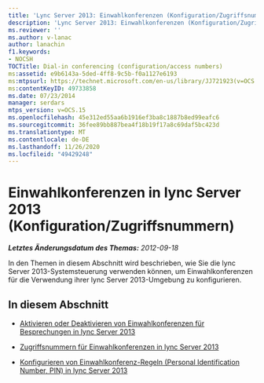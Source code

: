 ```yaml
---
title: 'Lync Server 2013: Einwahlkonferenzen (Konfiguration/Zugriffsnummern)'
description: 'Lync Server 2013: Einwahlkonferenzen (Konfiguration/Zugriffsnummern).'
ms.reviewer: ''
ms.author: v-lanac
author: lanachin
f1.keywords:
- NOCSH
TOCTitle: Dial-in conferencing (configuration/access numbers)
ms:assetid: e9b6143a-5ded-4ff8-9c5b-f0a1127e6193
ms:mtpsurl: https://technet.microsoft.com/en-us/library/JJ721923(v=OCS.15)
ms:contentKeyID: 49733858
ms.date: 07/23/2014
manager: serdars
mtps_version: v=OCS.15
ms.openlocfilehash: 45e312ed55aa6b1916ef3ba8c1887b8ed99eafc6
ms.sourcegitcommit: 36fee89bb887bea4f18b19f17a8c69daf5bc423d
ms.translationtype: MT
ms.contentlocale: de-DE
ms.lasthandoff: 11/26/2020
ms.locfileid: "49429248"
---
```

# <a name="dial-in-conferencing-in-lync-server-2013-configurationaccess-numbers"></a>Einwahlkonferenzen in lync Server 2013 (Konfiguration/Zugriffsnummern)

<div data-xmlns="http://www.w3.org/1999/xhtml">

<div class="topic" data-xmlns="http://www.w3.org/1999/xhtml" data-msxsl="urn:schemas-microsoft-com:xslt" data-cs="https://msdn.microsoft.com/">

<div data-asp="https://msdn2.microsoft.com/asp">



</div>

<div id="mainSection">

<div id="mainBody">

<span> </span>

_**Letztes Änderungsdatum des Themas:** 2012-09-18_

In den Themen in diesem Abschnitt wird beschrieben, wie Sie die lync Server 2013-Systemsteuerung verwenden können, um Einwahlkonferenzen für die Verwendung ihrer lync Server 2013-Umgebung zu konfigurieren.

<div>

## <a name="in-this-section"></a>In diesem Abschnitt

  - [Aktivieren oder Deaktivieren von Einwahlkonferenzen für Besprechungen in lync Server 2013](lync-server-2013-enable-or-disable-dial-in-conferencing-for-meetings.md)

  - [Zugriffsnummern für Einwahlkonferenzen in lync Server 2013](lync-server-2013-dial-in-conferencing-access-numbers.md)

  - [Konfigurieren von Einwahlkonferenz-Regeln (Personal Identification Number, PIN) in lync Server 2013](lync-server-2013-configure-dial-in-conferencing-personal-identification-number-pin-rules.md)

</div>

</div>

<span> </span>

</div>

</div>

</div>

